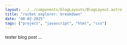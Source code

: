 ```yaml
---
layout: ../../components/blogLayouts/BlogLayout.astro
title: "rocket explorer: breakdown"
date: "08-02-2025"
tags: ["project", "javascript", "html", "css"]
---
```


tester blog post ...

